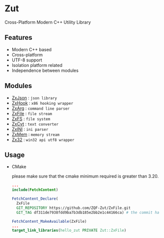 # Zut
Cross-Platform Modern C++ Utility Library

## Features
- Modern C++ based
- Cross-platform
- UTF-8 support
- Isolation platform related
- Independence between modules

## Modules
- [ZxJson](https://github.com/ZQF-Zut/ZxJson) : `json library`
- [ZxHook](https://github.com/ZQF-Zut/ZxHook) : `x86 hooking wrapper`
- [ZxArg](https://github.com/ZQF-Zut/ZxArg) : `command line parser`
- [ZxFile](https://github.com/ZQF-Zut/ZxFile) : `file stream`
- [ZxFS](https://github.com/ZQF-Zut/ZxFS) : `file system`
- [ZxCvt](https://github.com/ZQF-Zut/ZxCvt) : `text converter`
- [ZxINI](https://github.com/ZQF-Zut/ZxINI) : `ini parser`
- [ZxMem](https://github.com/ZQF-Zut/ZxMem) : `memory stream`
- [Zx32](https://github.com/ZQF-Zut/Zx32) : `win32 api utf8 wrapper`

## Usage

- CMake

  please make sure that the cmake minimum required is greater than 3.20.
  ```cmake
  ...
  include(FetchContent)
  
  FetchContent_Declare(
    ZxFile
    GIT_REPOSITORY https://github.com/ZQF-Zut/ZxFile.git
    GIT_TAG df311de7938fdd9ba7b3db185e2bb2e1c44166ca) # the commit hash
  
  FetchContent_MakeAvailable(ZxFile)
  ...
  target_link_libraries(hello_zut PRIVATE Zut::ZxFile)
  ```
